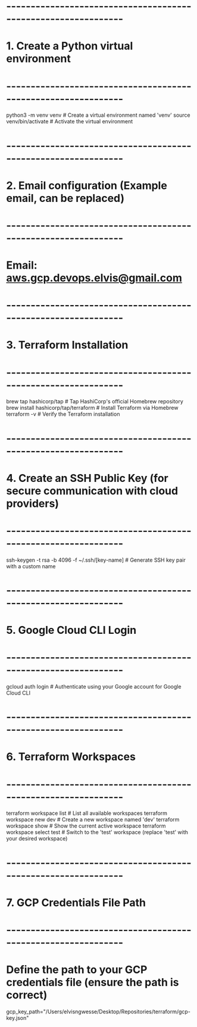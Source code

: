 # --------------------------------------------------------------
# 1. Create a Python virtual environment
# --------------------------------------------------------------
python3 -m venv venv  # Create a virtual environment named 'venv'
source venv/bin/activate  # Activate the virtual environment

# --------------------------------------------------------------
# 2. Email configuration (Example email, can be replaced)
# --------------------------------------------------------------
# Email: aws.gcp.devops.elvis@gmail.com

# --------------------------------------------------------------
# 3. Terraform Installation
# --------------------------------------------------------------
brew tap hashicorp/tap  # Tap HashiCorp's official Homebrew repository
brew install hashicorp/tap/terraform  # Install Terraform via Homebrew
terraform -v  # Verify the Terraform installation

# --------------------------------------------------------------
# 4. Create an SSH Public Key (for secure communication with cloud providers)
# --------------------------------------------------------------
ssh-keygen -t rsa -b 4096 -f ~/.ssh/[key-name]  # Generate SSH key pair with a custom name

# --------------------------------------------------------------
# 5. Google Cloud CLI Login
# --------------------------------------------------------------
gcloud auth login  # Authenticate using your Google account for Google Cloud CLI

# --------------------------------------------------------------
# 6. Terraform Workspaces
# --------------------------------------------------------------
terraform workspace list  # List all available workspaces
terraform workspace new dev  # Create a new workspace named 'dev'
terraform workspace show  # Show the current active workspace
terraform workspace select test  # Switch to the 'test' workspace (replace 'test' with your desired workspace)

# --------------------------------------------------------------
# 7. GCP Credentials File Path
# --------------------------------------------------------------
# Define the path to your GCP credentials file (ensure the path is correct)
gcp_key_path="/Users/elvisngwesse/Desktop/Repositories/terraform/gcp-key.json"
